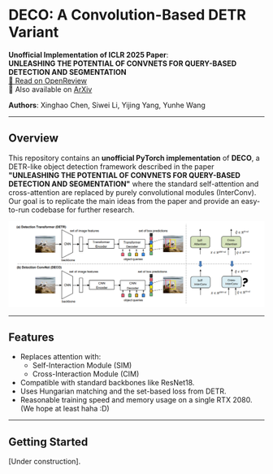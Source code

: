 # DECO: A Convolution-Based DETR Variant

**Unofficial Implementation of ICLR 2025 Paper**:  
**UNLEASHING THE POTENTIAL OF CONVNETS FOR QUERY-BASED DETECTION AND SEGMENTATION**  
[📄 Read on OpenReview](https://openreview.net/forum?id=TWRhLAN5rz)  
🔎 Also available on [ArXiv](https://arxiv.org/abs/2312.13735)

**Authors**: Xinghao Chen, Siwei Li, Yijing Yang, Yunhe Wang

---

## Overview

This repository contains an **unofficial PyTorch implementation** of **DECO**, a DETR-like object detection framework described in the paper **"UNLEASHING THE POTENTIAL OF CONVNETS FOR QUERY-BASED DETECTION AND SEGMENTATION"** where the standard self-attention and cross-attention are replaced by purely convolutional modules (InterConv). Our goal is to replicate the main ideas from the paper and provide an easy-to-run codebase for further research.

<p align="center">
<img src="docs/deco_arch.png" width="600">
</p>

 --- 

## Features
- Replaces attention with:
  - Self-Interaction Module (SIM)
  - Cross-Interaction Module (CIM)
- Compatible with standard backbones like ResNet18.
- Uses Hungarian matching and the set-based loss from DETR.
- Reasonable training speed and memory usage on a single RTX 2080. (We hope at least haha :D)

---

## Getting Started

[Under construction].